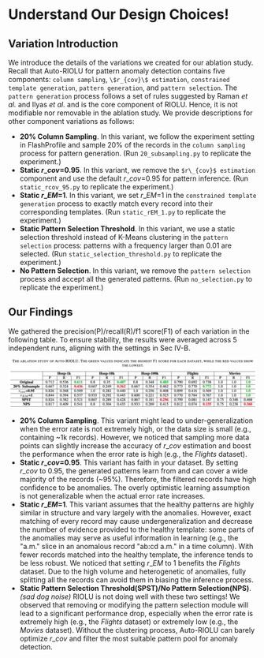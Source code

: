 # Understand Our Design Choices!

## Variation Introduction
We introduce the details of the variations we created for our ablation study. Recall that Auto-RIOLU for pattern anomaly detection contains five components: ```column sampling```, ```\$r_{cov}\$ estimation```, ```constrained template generation```, ```pattern generation```, and ```pattern selection```. The ```pattern generation``` process follows a set of rules suggested by Raman *et al.* and Ilyas *et al.* and is the core component of RIOLU. Hence, it is not modifiable nor removable in the ablation study. We provide descriptions for other component variations as follows:
- __20% Column Sampling__. In this variant, we follow the experiment setting in FlashProfile and sample 20% of the records in the ```column sampling``` process for pattern generation. (Run ```20_subsampling.py``` to replicate the experiment.)
- __Static $r\_{cov}$=0.95__. In this variant, we remove the ```$r\_{cov}$ estimation``` component and use the default $r\_{cov}$=0.95 for pattern inference. (Run ```static_rcov_95.py``` to replicate the experiment.)
- __Static $r\_{EM}$=1__. In this variant, we set $r\_{EM}$=1 in the ```constrained template generation``` process to exactly match every record into their corresponding templates. (Run ```static_rEM_1.py``` to replicate the experiment.)
- __Static Pattern Selection Threshold__. In this variant, we use a static selection threshold instead of K-Means clustering in the ```pattern selection``` process: patterns with a frequency larger than 0.01 are selected. (Run ```static_selection_threshold.py``` to replicate the experiment.)
- __No Pattern Selection__. In this variant, we remove the ```pattern selection```  process and accept all the generated patterns. (Run ```no_selection.py``` to replicate the experiment.)

## Our Findings
We gathered the precision(P)/recall(R)/f1 score(F1) of each variation in the following table. To ensure stability, the results were averaged across 5 independent runs, aligning with the settings in Sec IV-B. 

![ablation_study](../images/ablation_study.png)

- __20% Column Sampling__. This variant might lead to under-generalization when the error rate is not extremely high, or the data size is small (e.g., containing ~1k records). However, we noticed that sampling more data points can slightly increase the accuracy of $r\_{cov}$ estimation and boost the performance when the error rate is high (e.g., the *Flights* dataset). 
- __Static $r\_{cov}$=0.95__. This variant has faith in your dataset. By setting $r\_{cov}$ to 0.95, the generated patterns learn from and can cover a wide majority of the records (~95%). Therefore, the filtered records have high confidence to be anomalies. The overly optimistic learning assumption is not generalizable when the actual error rate increases. 
- __Static $r\_{EM}$=1__. This variant assumes that the healthy patterns are highly similar in structure and vary largely with the anomalies. However, exact matching of every record may cause undergeneralization and decrease the number of evidence provided to the healthy template: some parts of the anomalies may serve as useful information in learning (e.g., the "a.m." slice in an anomalous record "ab:cd a.m." in a time column). With fewer records matched into the healthy template, the inference tends to be less robust. We noticed that setting $r\_{EM}$ to 1 benefits the *Flights* dataset. Due to the high volume and heterogenetic of anomalies, fully splitting all the records can avoid them in biasing the inference process. 
- __Static Pattern Selection Threshold(SPST)/No Pattern Selection(NPS)__. *(sad dog noise)* RIOLU is not doing well with these two settings! We observed that removing or modifying the pattern selection module will lead to a significant performance drop, especially when the error rate is extremely high (e.g., the *Flights* dataset) or extremely low (e.g., the *Movies* dataset). Without the clustering process, Auto-RIOLU can barely optimize $r\_{cov}$ and filter the most suitable pattern pool for anomaly detection. 
